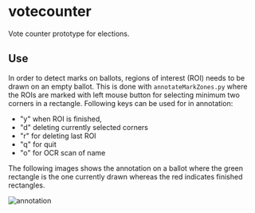 # votecounter
Vote counter prototype for elections. 

## Use
In order to detect marks on ballots, regions of interest (ROI) needs to be drawn on an empty ballot. This is done
with `annotateMarkZones.py` where the ROIs are marked with left mouse button for selecting minimum two corners in a rectangle. 
Following keys can be used for in annotation: 
* "y" when ROI is finished, 
* "d" deleting currently selected corners
* "r" for deleting last ROI
* "q" for quit
* "o" for OCR scan of name

The following images shows the annotation on a ballot where the green rectangle is the one currently drawn whereas the red indicates finished rectangles.

![annotation](https://user-images.githubusercontent.com/7534153/45611300-3b0a7280-ba5f-11e8-9990-b8f7592f9df1.png)
